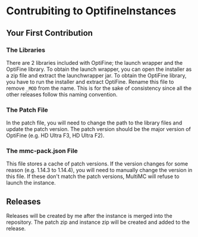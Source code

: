 # Contrubiting to OptifineInstances

## Your First Contribution

### The Libraries
There are 2 libraries included with OptiFine; the launch wrapper 
and the OptiFine library. To obtain the launch wrapper, you can 
open the installer as a zip file and extract the launchwrapper jar. 
To obtain the OptiFine library, you have to run the installer 
and extract OptiFine. Rename this file to remove `_MOD` from 
the name. This is for the sake of consistency since all the 
other releases follow this naming convention.

### The Patch File
In the patch file, you will need to change the path to the 
library files and update the patch version. The patch version 
should be the major version of OptiFine (e.g. HD Ultra F3, 
HD Ultra F2).

### The mmc-pack.json File
This file stores a cache of patch versions. If the 
version changes for some reason (e.g. 1.14.3 to 1.14.4), you 
will need to manually change the version in this file. If these 
don't match the patch versions, MultiMC will refuse to launch 
the instance.

## Releases
Releases will be created by me after the instance is merged 
into the repository. The patch zip and instance zip will be 
created and added to the release.
